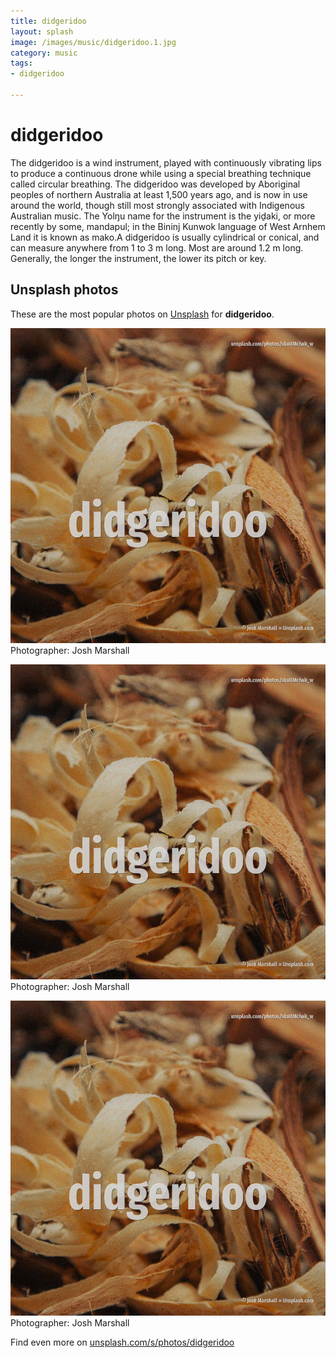 ```yaml
---
title: didgeridoo
layout: splash
image: /images/music/didgeridoo.1.jpg
category: music
tags:
- didgeridoo

---
```

# didgeridoo

The didgeridoo  is a wind instrument, played with continuously vibrating lips to produce a 
continuous drone while using a special breathing technique called circular breathing.
The didgeridoo was developed by Aboriginal peoples of northern Australia at least 1,500 years ago, 
and is now in use around the world, though still most strongly associated with Indigenous 
Australian music.
The Yolŋu name for the instrument is the yiḏaki, or more recently by some, mandapul; in the Bininj 
Kunwok language of West Arnhem Land it is known as mako.A didgeridoo is usually cylindrical or 
conical, and can measure anywhere from 1 to 3 m  long.
Most are around 1.2 m  long.
Generally, the longer the instrument, the lower its pitch or key.

 
## Unsplash photos
These are the most popular photos on [Unsplash](https://unsplash.com) for **didgeridoo**.
 
![didgeridoo](/images/music/didgeridoo.1.jpg)
Photographer:  Josh Marshall
 
![didgeridoo](/images/music/didgeridoo.2.jpg)
Photographer:  Josh Marshall
 
![didgeridoo](/images/music/didgeridoo.3.jpg)
Photographer:  Josh Marshall
 
Find even more on [unsplash.com/s/photos/didgeridoo](https://unsplash.com/s/photos/didgeridoo)
 
